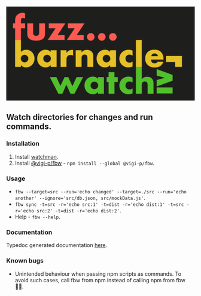 ![Logo](./logo.png)

## Watch directories for changes and run commands.<a name="README"></a>

### Installation

1. Install [watchman](https://facebook.github.io/watchman/).
2. Install [@vigi-p/fbw](https://www.npmjs.com/package/@vigi-p/fbw) - `npm install --global @vigi-p/fbw`.

### Usage

- `fbw --target=src --run='echo changed' --target=./src --run='echo another' --ignore='src/db.json, src/mockData.js'`.
- `fbw sync -t=src -r='echo src:1' -t=dist -r='echo dist:1' -t=src -r='echo src:2' -t=dist -r='echo dist:2'`.
- Help - `fbw --help`.

### Documentation

Typedoc generated documentation [here](https://ViGi-P.github.io/fuzz-barnacle-watch/docs).

### Known bugs

- Unintended behaviour when passing npm scripts as commands. To avoid such cases, call fbw from npm instead of calling npm from fbw 🙆‍♂️.
